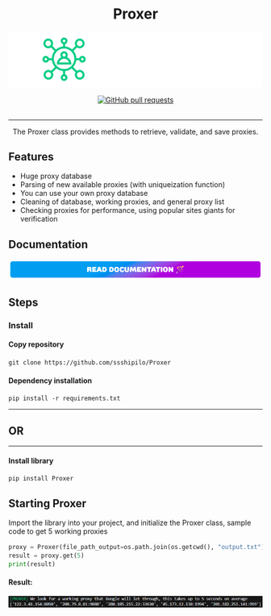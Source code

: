 <h1 align="center">Proxer</h1>

![GPT 4 Private](https://github.com/ssshipilo/Proxer/blob/main/git/welcome.png)

<div align="center">
  <a href="https://github.com/ssshipilo/microsoft_account/pull">
    <img src="https://img.shields.io/github/issues-pr/cdnjs/cdnjs.svg" alt="GitHub pull requests" />
  </a>
</div>

<br />

___

<div align="center">
    The Proxer class provides methods to retrieve, validate, and save proxies.
</div>


## Features

- Huge proxy database
- Parsing of new available proxies (with uniqueization function)
- You can use your own proxy database
- Cleaning of database, working proxies, and general proxy list
- Checking proxies for performance, using popular sites giants for verification

## Documentation
[![Read Documentation](https://github.com/ssshipilo/Proxer/blob/main/git/btn.png)](https://github.com/ssshipilo/Proxer/blob/main/git/documentation.md)

## Steps 

### Install

#### Copy repository
    git clone https://github.com/ssshipilo/Proxer

#### Dependency installation
    pip install -r requirements.txt

___
## OR
___

#### Install library
    pip install Proxer

## Starting Proxer

Import the library into your project, and initialize the Proxer class, sample code to get 5 working proxies

```python
proxy = Proxer(file_path_output=os.path.join(os.getcwd(), "output.txt"), file_path_save=os.path.join(os.getcwd(), "save.txt"))
result = proxy.get(5)
print(result)
```

#### Result:
![Result Proxer](https://github.com/ssshipilo/Proxer/blob/main/git/result.png)
